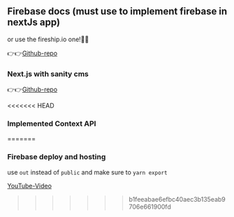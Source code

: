 ## Firebase docs (must use to implement firebase in nextJs app)

or use the fireship.io one!🤷‍♀️

👉👉[Github-repo](https://github.com/vercel/next.js/tree/canary/examples/with-firebase)

### Next.js with sanity cms

👉👉[Github-repo](https://github.com/vercel/next.js/tree/canary/examples/cms-sanity)

<<<<<<< HEAD
### Implemented Context API
=======
### Firebase deploy and hosting

use `out` instead of `public` and make sure to `yarn export`

[YouTube-Video](https://youtu.be/piGza_X9Gj4)
>>>>>>> b1feeabae6efbc40aec3b135eab9706e661900fd
